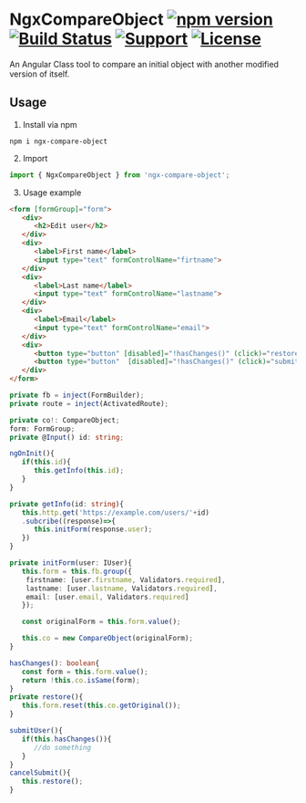 # NgxCompareObject [![npm version](https://badge.fury.io/js/ngx-compare-object.svg)](https://badge.fury.io/js/ngx-cam-shoot) [![Build Status](https://api.travis-ci.com/rzodev/ngx-compare-object.svg?branch=main)](https://app.travis-ci.com/github/rzodev/ngx-compare-object) [![Support](https://img.shields.io/badge/Support-Angular%2018%2B-blue.svg?style=flat-square)]() [![License](https://img.shields.io/badge/license-MIT-blue.svg?style=flat-square)](https://github.com/RzoDev/ngx-compare-object/blob/main/LICENSE.md)

An Angular Class tool to compare an initial object with another modified version of itself. 

## Usage

1. Install via npm

`npm i ngx-compare-object`

2. Import

```typescript
import { NgxCompareObject } from 'ngx-compare-object';
```

3. Usage example

```html
<form [formGroup]="form">
   <div>
      <h2>Edit user</h2>
   </div>
   <div>
      <label>First name</label>
      <input type="text" formControlName="firtname">
   </div>
   <div>
      <label>Last name</label>
      <input type="text" formControlName="lastname">
   </div>
   <div>
      <label>Email</label>
      <input type="text" formControlName="email">
   </div>
   <div>
      <button type="button" [disabled]="!hasChanges()" (click)="restore()">Cancel</button>
      <button type="button"  [disabled]="!hasChanges()" (click)="submitUser()">Submit</button>
   </div>
</form>
```

```typescript
private fb = inject(FormBuilder);
private route = inject(ActivatedRoute);

private co!: CompareObject;
form: FormGroup;
private @Input() id: string;

ngOnInit(){
   if(this.id){
      this.getInfo(this.id);
   }
}

private getInfo(id: string){
   this.http.get('https://example.com/users/'+id)
   .subcribe((response)=>{
      this.initForm(response.user);
   })
}

private initForm(user: IUser){
   this.form = this.fb.group({
    firstname: [user.firstname, Validators.required],
    lastname: [user.lastname, Validators.required],
    email: [user.email, Validators.required]
   });

   const originalForm = this.form.value();

   this.co = new CompareObject(originalForm);
}

hasChanges(): boolean{
   const form = this.form.value();
   return !this.co.isSame(form);
}
private restore(){
   this.form.reset(this.co.getOriginal());
}

submitUser(){
   if(this.hasChanges()){
      //do something
   }
}
cancelSubmit(){
   this.restore();
}
```
